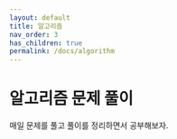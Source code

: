 ```yaml
---
layout: default
title: 알고리즘
nav_order: 3
has_children: true
permalink: /docs/algorithm
---
```


# 알고리즘 문제 풀이
매일 문제를 풀고 풀이를 정리하면서 공부해보자.
